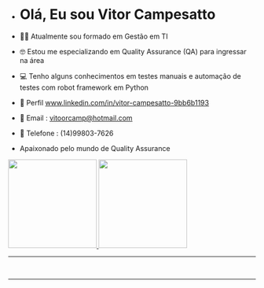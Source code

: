 - <h1>Olá, Eu sou Vitor Campesatto 
- 👨‍🎓 Atualmente sou formado em Gestão em TI
- 🤓 Estou me especializando em Quality Assurance (QA) para ingressar na área
- 💻 Tenho alguns conhecimentos em testes manuais e automação de testes com robot framework em Python
- 🎯 Perfil www.linkedin.com/in/vitor-campesatto-9bb6b1193
- 📧 Email : vitoorcamp@hotmail.com
- 📱 Telefone : (14)99803-7626


- Apaixonado pelo mundo de Quality Assurance
 <div>
  <a href="https://github.com/Campesatto">
  <img height = "180em" src = "https://github-readme-stats.vercel.app/api?username=Campesatto&show_icons=true&theme=dracula&include_all_commits=true&count_private=true" />
  <img height = "180em" src = "https://github-readme-stats.vercel.app/api/top-langs/?username=rafaballerini&layout=compact&langs_count=16&theme=dracula" /> 
   
 
 ____________________________________________________________________________________________________________________________  
</div>
<div style = "display: inline_block"> <br>
  <img align = "center" alt  src = "https://media.tenor.com/images/163c8b67078a28d5120d27dd0ab650fd/tenor.gif">
 <img align = "right" alt  src = "https://media.tenor.com/images/163c8b67078a28d5120d27dd0ab650fd/tenor.gif">
</div>
      
 ____________________________________________________________________________________________________________________________
